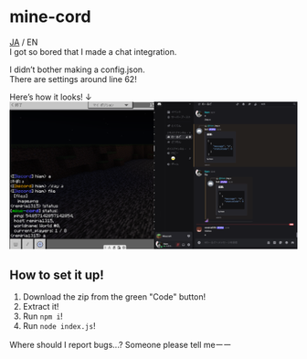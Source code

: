 # mine-cord
[JA](README.md) / EN  
I got so bored that I made a chat integration.

I didn’t bother making a config.json.  
There are settings around line 62!

Here’s how it looks! ↓  
![Image](image/image1.png)

## How to set it up!
1. Download the zip from the green "Code" button!  
2. Extract it!  
3. Run `npm i`!  
4. Run `node index.js`!

Where should I report bugs...? Someone please tell meーー
